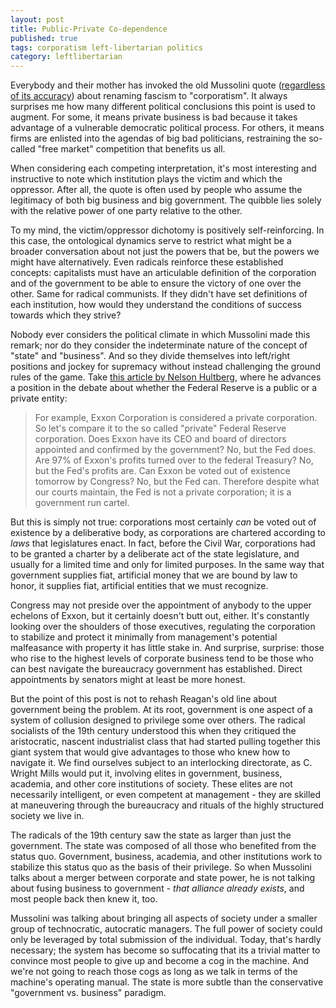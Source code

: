 ```yaml
---
layout: post
title: Public-Private Co-dependence
published: true
tags: corporatism left-libertarian politics
category: leftlibertarian
---
```

Everybody and their mother has invoked the old Mussolini quote ([regardless of its accuracy](http://en.wikiquote.org/wiki/Talk:Benito_Mussolini)) about renaming fascism to "corporatism". It always surprises me how many different political conclusions this point is used to augment. For some, it means private business is bad because it takes advantage of a vulnerable democratic political process. For others, it means firms are enlisted into the agendas of big bad politicians, restraining the so-called "free market" competition that benefits us all. 

When considering each competing interpretation, it's most interesting and instructive to note which institution plays the victim and which the oppressor. After all, the quote is often used by people who assume the legitimacy of both big business and big government. The quibble lies solely with the relative power of one party relative to the other.

To my mind, the victim/oppressor dichotomy is positively self-reinforcing. In this case, the ontological dynamics serve to restrict what might be a broader conversation about not just the powers that be, but the powers we might have alternatively. Even radicals reinforce these established concepts: capitalists must have an articulable definition of the corporation and of the government to be able to ensure the victory of one over the other. Same for radical communists. If they didn't have set definitions of each institution, how would they understand the conditions of success towards which they strive?

Nobody ever considers the political climate in which Mussolini made this remark; nor do they consider the indeterminate nature of the concept of "state" and "business". And so they divide themselves into left/right positions and jockey for supremacy without instead challenging the ground rules of the game. Take [this article by Nelson Hultberg](http://www.thedailybell.com/681/Nelson-Hultberg-The-Fed-is-a-Fascist-Cartel.html), where he advances a position in the debate about whether the Federal Reserve is a public or a private entity:

>For example, Exxon Corporation is considered a private corporation. So let's compare it to the so called "private" Federal Reserve corporation. Does Exxon have its CEO and board of directors appointed and confirmed by the government? No, but the Fed does. Are 97% of Exxon's profits turned over to the federal Treasury? No, but the Fed's profits are. Can Exxon be voted out of existence tomorrow by Congress? No, but the Fed can. Therefore despite what our courts maintain, the Fed is not a private corporation; it is a government run cartel.

But this is simply not true: corporations most certainly _can_ be voted out of existence by a deliberative body, as corporations are chartered according to _laws_ that legislatures enact. In fact, before the Civil War, corporations had to be granted a charter by a deliberate act of the state legislature, and usually for a limited time and only for limited purposes. In the same way that government supplies fiat, artificial money that we are bound by law to honor, it supplies fiat, artificial entities that we must recognize.

Congress may not preside over the appointment of anybody to the upper echelons of Exxon, but it certainly doesn't butt out, either. It's constantly looking over the shoulders of those executives, regulating the corporation to stabilize and protect it minimally from management's potential malfeasance with property it has little stake in. And surprise, surprise: those who rise to the highest levels of corporate business tend to be those who can best navigate the bureaucracy government has established. Direct appointments by senators might at least be more honest.

But the point of this post is not to rehash Reagan's old line about government being the problem.
At its root, government is one aspect of a system of collusion designed to privilege some over others. The radical socialists of the 19th century understood this when they critiqued the aristocratic, nascent industrialist class that had started pulling together this giant system that would give advantages to those who knew how to navigate it. We find ourselves subject to an interlocking directorate, as C. Wright Mills would put it, involving elites in government, business, academia, and other core institutions of society. These elites are not necessarily intelligent, or even competent at management - they are skilled at maneuvering through the bureaucracy and rituals of the highly structured society we live in.

The radicals of the 19th century saw the state as larger than just the government. The state was composed of all those who benefited from the status quo. Government, business, academia, and other institutions work to stabilize this status quo as the basis of their privilege. So when Mussolini talks about a merger between corporate and state power, he is not talking about fusing business to government - *that alliance already exists*, and most people back then knew it, too.

Mussolini was talking about bringing all aspects of society under a smaller group of technocratic, autocratic managers. The full power of society could only be leveraged by total submission of the individual. Today, that's hardly necessary; the system has become so suffocating that its a trivial matter to convince most people to give up and become a cog in the machine. And we're not going to reach those cogs as long as we talk in terms of the machine's operating manual. The state is more subtle than the conservative "government vs. business" paradigm.